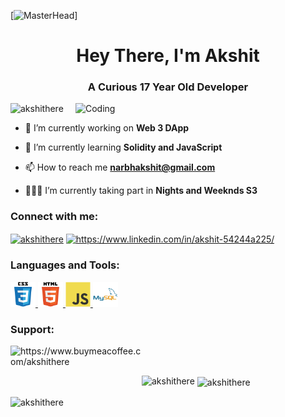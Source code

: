 [![MasterHead](https://user-images.githubusercontent.com/10498744/210012254-234538ff-d198-48aa-8964-37e6fd45d227.gif)]
<h1 align="center">Hey There, I'm Akshit</h1>
<h3 align="center">A Curious 17 Year Old Developer</h3>
<img align="right" alt="Coding" width="400" src="https://i.pinimg.com/originals/e4/26/70/e426702edf874b181aced1e2fa5c6cde.gif"

<p align="left"> <img src="https://komarev.com/ghpvc/?username=akshithere&label=Profile%20views&color=0e75b6&style=flat" alt="akshithere" /> </p>


- 🔭 I’m currently working on **Web 3 DApp**

- 🌱 I’m currently learning **Solidity and JavaScript**

- 📫 How to reach me **narbhakshit@gmail.com**

- 👨🏽‍💻 I’m currently taking part in **Nights and Weeknds S3**

<h3 align="left">Connect with me:</h3>
<p align="left">
<a href="https://twitter.com/akshithere" target="blank"><img align="center" src="https://raw.githubusercontent.com/rahuldkjain/github-profile-readme-generator/master/src/images/icons/Social/twitter.svg" alt="akshithere" height="30" width="40" /></a>
<a href="https://linkedin.com/in/https://www.linkedin.com/in/akshit-54244a225/" target="blank"><img align="center" src="https://raw.githubusercontent.com/rahuldkjain/github-profile-readme-generator/master/src/images/icons/Social/linked-in-alt.svg" alt="https://www.linkedin.com/in/akshit-54244a225/" height="30" width="40" /></a>
</p>

<h3 align="left">Languages and Tools:</h3>
<p align="left"> <a href="https://www.w3schools.com/css/" target="_blank" rel="noreferrer"> <img src="https://raw.githubusercontent.com/devicons/devicon/master/icons/css3/css3-original-wordmark.svg" alt="css3" width="40" height="40"/> </a> <a href="https://www.w3.org/html/" target="_blank" rel="noreferrer"> <img src="https://raw.githubusercontent.com/devicons/devicon/master/icons/html5/html5-original-wordmark.svg" alt="html5" width="40" height="40"/> </a> <a href="https://developer.mozilla.org/en-US/docs/Web/JavaScript" target="_blank" rel="noreferrer"> <img src="https://raw.githubusercontent.com/devicons/devicon/master/icons/javascript/javascript-original.svg" alt="javascript" width="40" height="40"/> </a> <a href="https://www.mysql.com/" target="_blank" rel="noreferrer"> <img src="https://raw.githubusercontent.com/devicons/devicon/master/icons/mysql/mysql-original-wordmark.svg" alt="mysql" width="40" height="40"/> </a> </p>

<h3 align="left">Support:</h3>
<p><a href="https://www.buymeacoffee.com/https://www.buymeacoffee.com/akshithere"> <img align="left" src="https://cdn.buymeacoffee.com/buttons/v2/default-yellow.png" height="50" width="210" alt="https://www.buymeacoffee.com/akshithere" /></a></p><br><br>

<p><img align="left" src="https://github-readme-stats.vercel.app/api/top-langs?username=akshithere&show_icons=true&locale=en&layout=compact" alt="akshithere" /></p>

<p>&nbsp;<img align="center" src="https://github-readme-stats.vercel.app/api?username=akshithere&show_icons=true&locale=en" alt="akshithere" /></p>

<p><img align="center" src="https://github-readme-streak-stats.herokuapp.com/?user=akshithere&" alt="akshithere" /></p>
